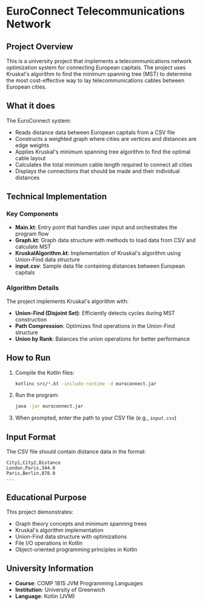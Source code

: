 # EuroConnect Telecommunications Network

## Project Overview

This is a university project that implements a telecommunications network optimization system for connecting European capitals. The project uses Kruskal's algorithm to find the minimum spanning tree (MST) to determine the most cost-effective way to lay telecommunications cables between European cities.

## What it does

The EuroConnect system:
- Reads distance data between European capitals from a CSV file
- Constructs a weighted graph where cities are vertices and distances are edge weights
- Applies Kruskal's minimum spanning tree algorithm to find the optimal cable layout
- Calculates the total minimum cable length required to connect all cities
- Displays the connections that should be made and their individual distances

## Technical Implementation

### Key Components

- **Main.kt**: Entry point that handles user input and orchestrates the program flow
- **Graph.kt**: Graph data structure with methods to load data from CSV and calculate MST
- **KruskalAlgorithm.kt**: Implementation of Kruskal's algorithm using Union-Find data structure
- **input.csv**: Sample data file containing distances between European capitals

### Algorithm Details

The project implements Kruskal's algorithm with:
- **Union-Find (Disjoint Set)**: Efficiently detects cycles during MST construction
- **Path Compression**: Optimizes find operations in the Union-Find structure  
- **Union by Rank**: Balances the union operations for better performance

## How to Run

1. Compile the Kotlin files:
   ```bash
   kotlinc src/*.kt -include-runtime -d euroconnect.jar
   ```

2. Run the program:
   ```bash
   java -jar euroconnect.jar
   ```

3. When prompted, enter the path to your CSV file (e.g., `input.csv`)

## Input Format

The CSV file should contain distance data in the format:
```
City1,City2,Distance
London,Paris,344.0
Paris,Berlin,878.0
...
```

## Educational Purpose

This project demonstrates:
- Graph theory concepts and minimum spanning trees
- Kruskal's algorithm implementation
- Union-Find data structure with optimizations
- File I/O operations in Kotlin
- Object-oriented programming principles in Kotlin

## University Information

- **Course**: COMP 1815 JVM Programming Languages
- **Institution**: University of Greenwich
- **Language**: Kotlin (JVM)
